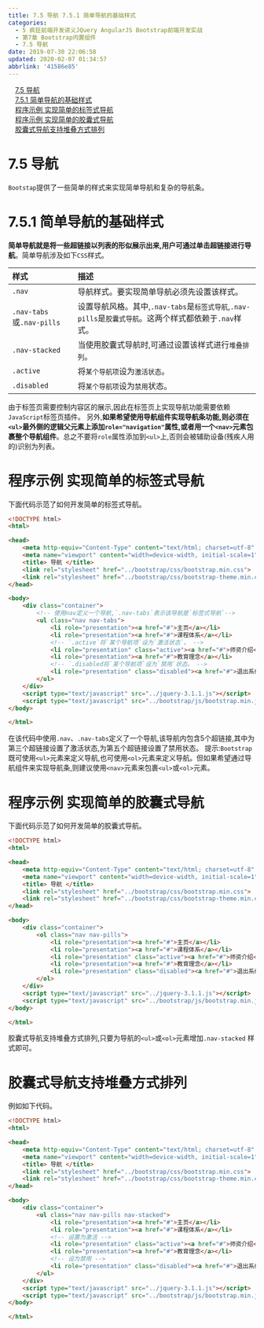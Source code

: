 ```yaml
---
title: 7.5 导航 7.5.1 简单导航的基础样式
categories: 
  - 5 疯狂前端开发讲义JQuery AngularJS Bootstrap前端开发实战
  - 第7章 Bootstrap内置组件
  - 7.5 导航
date: 2019-07-30 22:06:58
updated: 2020-02-07 01:34:57
abbrlink: '41586e85'
---
```

<div id='my_toc'><a href="/JavaReadingNotes/41586e85/#7-5-导航" class="header_1">7.5 导航</a>&nbsp;<br><a href="/JavaReadingNotes/41586e85/#7-5-1-简单导航的基础样式" class="header_1">7.5.1 简单导航的基础样式</a>&nbsp;<br><a href="/JavaReadingNotes/41586e85/#程序示例-实现简单的标签式导航" class="header_1">程序示例 实现简单的标签式导航</a>&nbsp;<br><a href="/JavaReadingNotes/41586e85/#程序示例-实现简单的胶囊式导航" class="header_1">程序示例 实现简单的胶囊式导航</a>&nbsp;<br><a href="/JavaReadingNotes/41586e85/#胶囊式导航支持堆叠方式排列" class="header_1">胶囊式导航支持堆叠方式排列</a>&nbsp;<br></div>
<style>.header_1{margin-left: 1em;}.header_2{margin-left: 2em;}.header_3{margin-left: 3em;}.header_4{margin-left: 4em;}.header_5{margin-left: 5em;}.header_6{margin-left: 6em;}</style>
<!--more-->
<script>if (navigator.platform.search('arm')==-1){document.getElementById('my_toc').style.display = 'none';}var e,p = document.getElementsByTagName('p');while (p.length>0) {e = p[0];e.parentElement.removeChild(e);}</script>

<!--end-->
<!--SSTStart-->
# 7.5 导航 #
`Bootstap`提供了一些简单的样式来实现简单导航和复杂的导航条。
# 7.5.1 简单导航的基础样式 #
**简单导航就是将一些超链接以列表的形似展示出来,用户可通过单击超链接进行导航**。简单导航涉及如下`CSS`样式。

|样式|描述|
|:---|:---|
|`.nav`|导航样式。要实现简单导航必须先设置该样式。|
|`.nav-tabs`或`.nav-pills`|设置导航风格。其中,`.nav-tabs`是`标签式导航`,`.nav-pills`是`胶囊式导航`。这两个样式都依赖于`.nav`样式。|
|`.nav-stacked`|当使用胶囊式导航时,可通过设置该样式进行`堆叠排列`。|
|`.active`|将`某个导航项`设为`激活状态`。|
|`.disabled`|将`某个导航项`设为`禁用`状态。|
由于标签页需要控制内容区的展示,因此在标签页上实现导航功能需要依赖`JavaScript`标签页插件。
另外,**如果希望使用导航组件实现导航条功能,则必须在`<ul>`最外侧的逻辑父元素上添加`role="navigation"`属性,或者用一个`<nav>`元素包裹整个导航组件**。总之不要将`role`属性添加到`<ul>`上,否则会被辅助设备(残疾人用的)识别为列表。
# 程序示例 实现简单的标签式导航 #
下面代码示范了如何开发简单的标签式导航。
```html
<!DOCTYPE html>
<html>

<head>
    <meta http-equiv="Content-Type" content="text/html; charset=utf-8" />
    <meta name="viewport" content="width=device-width, initial-scale=1">
    <title> 导航 </title>
    <link rel="stylesheet" href="../bootstrap/css/bootstrap.min.css">
    <link rel="stylesheet" href="../bootstrap/css/bootstrap-theme.min.css">
</head>

<body>
    <div class="container">
        <!-- 使用nav定义一个导航,`.nav-tabs`表示该导航是`标签式导航`-->
        <ul class="nav nav-tabs">
            <li role="presentation"><a href="#">主页</a></li>
            <li role="presentation"><a href="#">课程体系</a></li>
            <!-- `.active`将`某个导航项`设为`激活状态`。 -->
            <li role="presentation" class="active"><a href="#">师资介绍</a></li>
            <li role="presentation"><a href="#">教育理念</a></li>
            <!-- `.disabled将`某个导航项`设为`禁用`状态。 -->
            <li role="presentation" class="disabled"><a href="#">退出系统</a></li>
        </ul>
    </div>
    <script type="text/javascript" src="../jquery-3.1.1.js"></script>
    <script type="text/javascript" src="../bootstrap/js/bootstrap.min.js"></script>
</body>

</html>
```
在该代码中使用`.nav`、`.nav-tabs`定义了一个导航,该导航内包含5个超链接,其中为第三个超链接设置了激活状态,为第五个超链接设置了禁用状态。
提示:`Bootstrap`既可使用`<ul>`元素来定义导航,也可使用`<ol>`元素来定义导航。但如果希望通过导航组件来实现导航条,则建议使用`<nav>`元素来包裹`<ul>`或`<ol>`元素。
# 程序示例 实现简单的胶囊式导航 #
下面代码示范了如何开发简单的胶囊式导航。
```html
<!DOCTYPE html>
<html>

<head>
    <meta http-equiv="Content-Type" content="text/html; charset=utf-8" />
    <meta name="viewport" content="width=device-width, initial-scale=1">
    <title> 导航 </title>
    <link rel="stylesheet" href="../bootstrap/css/bootstrap.min.css">
    <link rel="stylesheet" href="../bootstrap/css/bootstrap-theme.min.css">
</head>

<body>
    <div class="container">
        <ol class="nav nav-pills">
            <li role="presentation"><a href="#">主页</a></li>
            <li role="presentation"><a href="#">课程体系</a></li>
            <li role="presentation" class="active"><a href="#">师资介绍</a></li>
            <li role="presentation"><a href="#">教育理念</a></li>
            <li role="presentation" class="disabled"><a href="#">退出系统</a></li>
        </ol>
    </div>
    <script type="text/javascript" src="../jquery-3.1.1.js"></script>
    <script type="text/javascript" src="../bootstrap/js/bootstrap.min.js"></script>
</body>

</html>
```
胶囊式导航支持堆叠方式排列,只要为导航的`<ul>`或`<ol>`元素增加`.nav-stacked` 样式即可。
# 胶囊式导航支持堆叠方式排列 #
例如如下代码。
```html
<!DOCTYPE html>
<html>

<head>
    <meta http-equiv="Content-Type" content="text/html; charset=utf-8" />
    <meta name="viewport" content="width=device-width, initial-scale=1">
    <title> 导航 </title>
    <link rel="stylesheet" href="../bootstrap/css/bootstrap.min.css">
    <link rel="stylesheet" href="../bootstrap/css/bootstrap-theme.min.css">
</head>

<body>
    <div class="container">
        <ul class="nav nav-pills nav-stacked">
            <li role="presentation"><a href="#">主页</a></li>
            <li role="presentation"><a href="#">课程体系</a></li>
            <!-- 设置为激活 -->
            <li role="presentation" class="active"><a href="#">师资介绍</a></li>
            <li role="presentation"><a href="#">教育理念</a></li>
            <!-- 设为禁用 -->
            <li role="presentation" class="disabled"><a href="#">退出系统</a></li>
        </ul>
    </div>
    <script type="text/javascript" src="../jquery-3.1.1.js"></script>
    <script type="text/javascript" src="../bootstrap/js/bootstrap.min.js"></script>
</body>

</html>
```
<!--SSTStop-->

